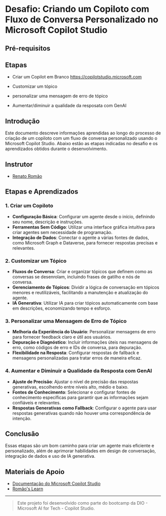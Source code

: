# Desafio: Criando um Copiloto com Fluxo de Conversa Personalizado no Microsoft Copilot Studio

## Pré-requisitos

## Etapas
- Criar um Copilot em Branco
https://copilotstudio.microsoft.com

- Customizar um tópico
- personalizar uma mensagem de erro de tópico
- Aumentar/diminuir a qualidade da resposata com GenAI
## Introdução
Este documento descreve informações aprendidas ao longo do processo de criação de um copiloto com um fluxo de conversa personalizado usando o Microsoft Copilot Studio. Abaixo estão as etapas indicadas no desafio e os aprendizados obtidos durante o desenvolvimento.

## Instrutor
- [Renato Romão](https://www.linkedin.com/in/renatoromao/?locale=pt_BR)
  
## Etapas e Aprendizados

### 1. Criar um Copiloto
- **Configuração Básica**: Configurar um agente desde o início, definindo seu nome, descrição e instruções.
- **Ferramentas Sem Código**: Utilizar uma interface gráfica intuitiva para criar agentes sem necessidade de programação.
- **Integração de Dados**: Conectar o agente a várias fontes de dados, como Microsoft Graph e Dataverse, para fornecer respostas precisas e relevantes.

### 2. Customizar um Tópico
- **Fluxos de Conversa**: Criar e organizar tópicos que definem como as conversas se desenrolam, incluindo frases de gatilho e nós de conversa.
- **Gerenciamento de Tópicos**: Dividir a lógica de conversação em tópicos menores e reutilizáveis, facilitando a manutenção e atualização do agente.
- **IA Generativa**: Utilizar IA para criar tópicos automaticamente com base em descrições, economizando tempo e esforço.

### 3. Personalizar uma Mensagem de Erro de Tópico
- **Melhoria da Experiência do Usuário**: Personalizar mensagens de erro para fornecer feedback claro e útil aos usuários.
- **Depuração e Diagnóstico**: Incluir informações úteis nas mensagens de erro, como códigos de erro e IDs de conversa, para depuração.
- **Flexibilidade na Resposta**: Configurar respostas de fallback e mensagens personalizadas para tratar erros de maneira eficaz.

### 4. Aumentar e Diminuir a Qualidade da Resposta com GenAI
- **Ajuste de Precisão**: Ajustar o nível de precisão das respostas generativas, escolhendo entre níveis alto, médio e baixo.
- **Fontes de Conhecimento**: Selecionar e configurar fontes de conhecimento específicas para garantir que as informações sejam confiáveis e relevantes.
- **Respostas Generativas como Fallback**: Configurar o agente para usar respostas generativas quando não houver uma correspondência de intenção.

## Conclusão
Essas etapas são um bom caminho para criar um agente mais eficiente e personalizado, além de aprimorar habilidades em design de conversação, integração de dados e uso de IA generativa. 

## Materiais de Apoio
- [Documentação do Microsoft Copilot Studio](https://learn.microsoft.com/pt-br/microsoft-copilot-studio/)
- [Romão's Learn](https://romaos.com.br/learn/)

---

> Este projeto foi desenvolvido como parte do bootcamp da DIO - Microsoft AI for Tech - Copilot Studio.
